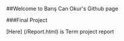 ##Welcome to Barış Can Okur's Github page

###Final Project

[Here] (/Report.html) is Term project report

